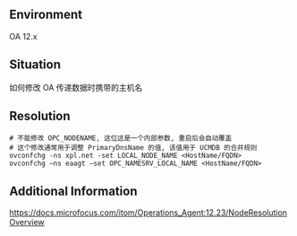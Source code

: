 ## Environment
OA 12.x

## Situation 
如何修改 OA 传递数据时携带的主机名

## Resolution
```shell
# 不能修改 OPC_NODENAME, 这位这是一个内部参数, 重启后会自动覆盖
# 这个修改通常用于调整 PrimaryDnsName 的值, 该值用于 UCMDB 的合并规则
ovconfchg -ns xpl.net -set LOCAL_NODE_NAME <HostName/FQDN>
ovconfchg –ns eaagt –set OPC_NAMESRV_LOCAL_NAME <HostName/FQDN>
```

## Additional Information
<https://docs.microfocus.com/itom/Operations_Agent:12.23/NodeResolutionOverview>